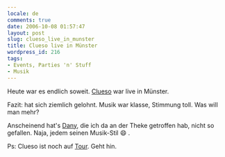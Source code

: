 ```yaml
---
locale: de
comments: true
date: 2006-10-08 01:57:47
layout: post
slug: clueso_live_in_munster
title: Clueso live in Münster
wordpress_id: 216
tags:
- Events, Parties 'n' Stuff
- Musik
---
```


Heute war es endlich soweit.
[Clueso](http://blog.wannawork.de/index.php/2006/09/20/clueso_weit_weg) war
live in Münster. 

Fazit: hat sich ziemlich gelohnt. Musik war klasse, Stimmung toll. Was will man
mehr?

Anscheinend hat's [Dany](http://dany.hahler.de/2006/10/08/clueso), die ich da
an der Theke getroffen hab, nicht so gefallen. Naja, jedem seinen Musik-Stil :smile:
.

Ps: Clueso ist noch auf [Tour](http://www.clueso.de/tourtagebuch.0.html). Geht
hin.
